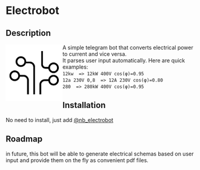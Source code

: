 # Electrobot
## Description

<img align="left" width="150" height="150" src="images/logo.png">

A simple telegram bot that converts electrical power to current and vice versa.
<br>It parses user input automatically. Here are quick examples:
<br>```12kw  => 12kW 400V cos(φ)=0.95```
<br>```12a 230V 0,8  => 12A 230V cos(φ)=0.80```
<br>```280  => 280kW 400V cos(φ)=0.95```
<br>
## Installation

No need to install, just add [@nb_electrobot](https://t.me/nb_electrobot)

## Roadmap

in future, this bot will be able to generate electrical schemas based on user input and provide them on the fly as convenient pdf files.
